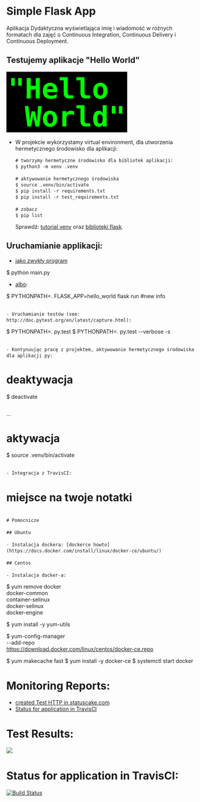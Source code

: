 # Simple Flask App

Aplikacja Dydaktyczna wyświetlająca imię i wiadomość w różnych formatach dla zajęć
o Continuous Integration, Continuous Delivery i Continuous Deployment.

## Testujemy aplikacje "Hello World"

![Hello World](./image/indeks.png)

- W projekcie wykorzystamy virtual environment, dla utworzenia hermetycznego środowisko dla aplikacji:

  ```
  # tworzymy hermetyczne środowisko dla bibliotek aplikacji:
  $ python3 -m venv .venv

  # aktywowanie hermetycznego środowiska
  $ source .venv/bin/activate
  $ pip install -r requirements.txt
  $ pip install -r test_requirements.txt

  # zobacz
  $ pip list
  ```

  Sprawdź: [tutorial venv](https://docs.python.org/3/tutorial/venv.html) oraz [biblioteki flask](http://flask.pocoo.org).

## Uruchamianie applikacji:


  * [jako zwykły program](jako-zwykły-program)

  $ python main.py

  * [albo](albo):

  $ PYTHONPATH=. FLASK_APP=hello_world flask run
  #new info
  ```

- Uruchamianie testów (see: http://doc.pytest.org/en/latest/capture.html):

  ```
  $ PYTHONPATH=. py.test
  $ PYTHONPATH=. py.test --verbose -s
  ```

- Kontynuując pracę z projektem, aktywowanie hermetycznego środowiska dla aplikacji py:

  ```
  # deaktywacja
  $ deactivate
  ```

  ```
  ...

  # aktywacja
  $ source .venv/bin/activate
  ```

- Integracja z TravisCI:

  ```
  # miejsce na twoje notatki
  ```

# Pomocnicze

## Ubuntu

- Instalacja dockera: [dockerce howto](https://docs.docker.com/install/linux/docker-ce/ubuntu/)

## Centos

- Instalacja docker-a:

  ```
  $ yum remove docker \
        docker-common \
        container-selinux \
        docker-selinux \
        docker-engine

  $ yum install -y yum-utils

  $ yum-config-manager \
      --add-repo \
      https://download.docker.com/linux/centos/docker-ce.repo

  $ yum makecache fast
  $ yum install -y docker-ce
  $ systemctl start docker
  
  # Monitoring Reports:

  * [created Test HTTP in statuscake.com](created-Test-HTTP-in-www.statuscake.com)
  * [Status for application in TravisCI](Status-for-application-in-TravisCI)

  # Test Results:

  <a href="https://www.statuscake.com" title="Website Uptime Monitoring"><img src="https://app.statuscake.com/button/index.php?Track=RD6iqYHdjI&Days=1&Design=1" /></a>

  # Status for application in TravisCI:

  [![Build Status](https://www.travis-ci.org/korzeniowska18/se_hello_printer_app.svg?branch=master)](https://www.travis-ci.org/korzeniowska18/se_hello_printer_app)
